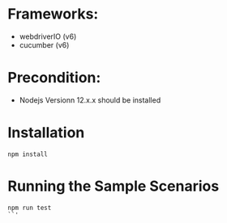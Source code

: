 # Frameworks:
- webdriverIO (v6)
- cucumber (v6)

# Precondition:

-  Nodejs Versionn 12.x.x should be installed

# Installation

```
npm install
```


# Running the Sample Scenarios

```
npm run test
``'